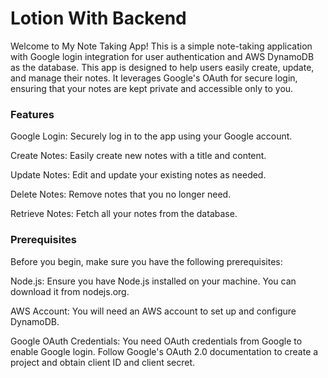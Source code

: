 

# Lotion With Backend

Welcome to My Note Taking App! This is a simple note-taking application with Google login integration for user authentication and AWS DynamoDB as the database. This app is designed to help users easily create, update, and manage their notes. It leverages Google's OAuth for secure login, ensuring that your notes are kept private and accessible only to you.

### Features

Google Login: Securely log in to the app using your Google account.

Create Notes: Easily create new notes with a title and content.

Update Notes: Edit and update your existing notes as needed.

Delete Notes: Remove notes that you no longer need.

Retrieve Notes: Fetch all your notes from the database.

### Prerequisites

Before you begin, make sure you have the following prerequisites:

Node.js: Ensure you have Node.js installed on your machine. You can download it from nodejs.org.

AWS Account: You will need an AWS account to set up and configure DynamoDB.

Google OAuth Credentials: You need OAuth credentials from Google to enable Google login. Follow Google's OAuth 2.0
documentation to create a project and obtain client ID and client secret.

